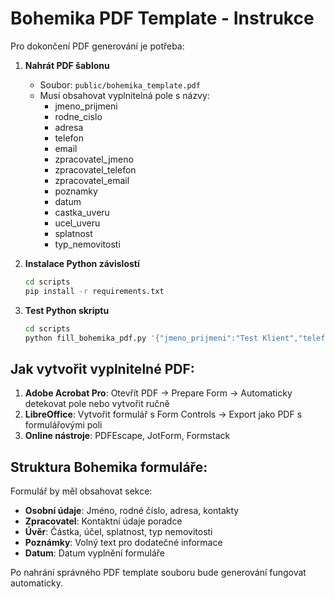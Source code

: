 # Bohemika PDF Template - Instrukce

Pro dokončení PDF generování je potřeba:

1. **Nahrát PDF šablonu**
   - Soubor: `public/bohemika_template.pdf`
   - Musí obsahovat vyplnitelná pole s názvy:
     - jmeno_prijmeni
     - rodne_cislo
     - adresa
     - telefon
     - email
     - zpracovatel_jmeno
     - zpracovatel_telefon
     - zpracovatel_email
     - poznamky
     - datum
     - castka_uveru
     - ucel_uveru
     - splatnost
     - typ_nemovitosti

2. **Instalace Python závislostí**
   ```bash
   cd scripts
   pip install -r requirements.txt
   ```

3. **Test Python skriptu**
   ```bash
   cd scripts
   python fill_bohemika_pdf.py '{"jmeno_prijmeni":"Test Klient","telefon":"123456789"}'
   ```

## Jak vytvořit vyplnitelné PDF:

1. **Adobe Acrobat Pro**: Otevřít PDF → Prepare Form → Automaticky detekovat pole nebo vytvořit ručně
2. **LibreOffice**: Vytvořit formulář s Form Controls → Export jako PDF s formulářovými poli
3. **Online nástroje**: PDFEscape, JotForm, Formstack

## Struktura Bohemika formuláře:

Formulář by měl obsahovat sekce:
- **Osobní údaje**: Jméno, rodné číslo, adresa, kontakty
- **Zpracovatel**: Kontaktní údaje poradce
- **Úvěr**: Částka, účel, splatnost, typ nemovitosti
- **Poznámky**: Volný text pro dodatečné informace
- **Datum**: Datum vyplnění formuláře

Po nahrání správného PDF template souboru bude generování fungovat automaticky.

